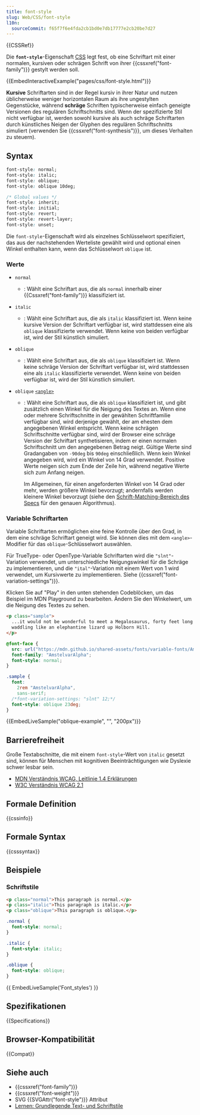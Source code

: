 ```yaml
---
title: font-style
slug: Web/CSS/font-style
l10n:
  sourceCommit: f65f7f6e4fda2cb1bd0e7db17777e2cb20be7d27
---
```


{{CSSRef}}

Die **`font-style`**-Eigenschaft [CSS](/de/docs/Web/CSS) legt fest, ob eine Schriftart mit einer normalen, kursiven oder schrägen Schrift von ihrer {{cssxref("font-family")}} gestylt werden soll.

{{EmbedInteractiveExample("pages/css/font-style.html")}}

**Kursive** Schriftarten sind in der Regel kursiv in ihrer Natur und nutzen üblicherweise weniger horizontalen Raum als ihre ungestylten Gegenstücke, während **schräge** Schriften typischerweise einfach geneigte Versionen des regulären Schriftschnitts sind. Wenn der spezifizierte Stil nicht verfügbar ist, werden sowohl kursive als auch schräge Schriftarten durch künstliches Neigen der Glyphen des regulären Schriftschnitts simuliert (verwenden Sie {{cssxref("font-synthesis")}}, um dieses Verhalten zu steuern).

## Syntax

```css
font-style: normal;
font-style: italic;
font-style: oblique;
font-style: oblique 10deg;

/* Global values */
font-style: inherit;
font-style: initial;
font-style: revert;
font-style: revert-layer;
font-style: unset;
```

Die `font-style`-Eigenschaft wird als einzelnes Schlüsselwort spezifiziert, das aus der nachstehenden Werteliste gewählt wird und optional einen Winkel enthalten kann, wenn das Schlüsselwort `oblique` ist.

### Werte

- `normal`
  - : Wählt eine Schriftart aus, die als `normal` innerhalb einer {{Cssxref("font-family")}} klassifiziert ist.
- `italic`
  - : Wählt eine Schriftart aus, die als `italic` klassifiziert ist. Wenn keine kursive Version der Schriftart verfügbar ist, wird stattdessen eine als `oblique` klassifizierte verwendet. Wenn keine von beiden verfügbar ist, wird der Stil künstlich simuliert.
- `oblique`
  - : Wählt eine Schriftart aus, die als `oblique` klassifiziert ist. Wenn keine schräge Version der Schriftart verfügbar ist, wird stattdessen eine als `italic` klassifizierte verwendet. Wenn keine von beiden verfügbar ist, wird der Stil künstlich simuliert.
- `oblique` [`<angle>`](/de/docs/Web/CSS/angle)

  - : Wählt eine Schriftart aus, die als `oblique` klassifiziert ist, und gibt zusätzlich einen Winkel für die Neigung des Textes an. Wenn eine oder mehrere Schriftschnitte in der gewählten Schriftfamilie verfügbar sind, wird derjenige gewählt, der am ehesten dem angegebenen Winkel entspricht. Wenn keine schrägen Schriftschnitte verfügbar sind, wird der Browser eine schräge Version der Schriftart synthetisieren, indem er einen normalen Schriftschnitt um den angegebenen Betrag neigt. Gültige Werte sind Gradangaben von `-90deg` bis `90deg` einschließlich. Wenn kein Winkel angegeben wird, wird ein Winkel von 14 Grad verwendet. Positive Werte neigen sich zum Ende der Zeile hin, während negative Werte sich zum Anfang neigen.

    Im Allgemeinen, für einen angeforderten Winkel von 14 Grad oder mehr, werden größere Winkel bevorzugt; andernfalls werden kleinere Winkel bevorzugt (siehe den [Schrift-Matching-Bereich des Specs](https://drafts.csswg.org/css-fonts-4/#font-matching-algorithm) für den genauen Algorithmus).

### Variable Schriftarten

Variable Schriftarten ermöglichen eine feine Kontrolle über den Grad, in dem eine schräge Schriftart geneigt wird. Sie können dies mit dem `<angle>`-Modifier für das `oblique`-Schlüsselwort auswählen.

Für TrueType- oder OpenType-Variable Schriftarten wird die `"slnt"`-Variation verwendet, um unterschiedliche Neigungswinkel für die Schräge zu implementieren, und die `"ital"`-Variation mit einem Wert von 1 wird verwendet, um Kursivwerte zu implementieren. Siehe {{cssxref("font-variation-settings")}}.

Klicken Sie auf "Play" in den unten stehenden Codeblöcken, um das Beispiel im MDN Playground zu bearbeiten. Ändern Sie den Winkelwert, um die Neigung des Textes zu sehen.

```html live-sample___oblique-example
<p class="sample">
  ...it would not be wonderful to meet a Megalosaurus, forty feet long or so,
  waddling like an elephantine lizard up Holborn Hill.
</p>
```

```css live-sample___oblique-example
@font-face {
  src: url("https://mdn.github.io/shared-assets/fonts/variable-fonts/AmstelvarAlpha-VF.ttf");
  font-family: "AmstelvarAlpha";
  font-style: normal;
}

.sample {
  font:
    2rem "AmstelvarAlpha",
    sans-serif;
  /*font-variation-settings: "slnt" 12;*/
  font-style: oblique 23deg;
}
```

{{EmbedLiveSample("oblique-example", "", "200px")}}

## Barrierefreiheit

Große Textabschnitte, die mit einem `font-style`-Wert von `italic` gesetzt sind, können für Menschen mit kognitiven Beeinträchtigungen wie Dyslexie schwer lesbar sein.

- [MDN Verständnis WCAG, Leitlinie 1.4 Erklärungen](/de/docs/Web/Accessibility/Guides/Understanding_WCAG/Perceivable#guideline_1.4_make_it_easier_for_users_to_see_and_hear_content_including_separating_foreground_from_background)
- [W3C Verständnis WCAG 2.1](https://www.w3.org/TR/WCAG21/#visual-presentation)

## Formale Definition

{{cssinfo}}

## Formale Syntax

{{csssyntax}}

## Beispiele

### Schriftstile

```html hidden
<p class="normal">This paragraph is normal.</p>
<p class="italic">This paragraph is italic.</p>
<p class="oblique">This paragraph is oblique.</p>
```

```css
.normal {
  font-style: normal;
}

.italic {
  font-style: italic;
}

.oblique {
  font-style: oblique;
}
```

{{ EmbedLiveSample('Font_styles') }}

## Spezifikationen

{{Specifications}}

## Browser-Kompatibilität

{{Compat}}

## Siehe auch

- {{cssxref("font-family")}}
- {{cssxref("font-weight")}}
- SVG {{SVGAttr("font-style")}} Attribut
- [Lernen: Grundlegende Text- und Schriftstile](/de/docs/Learn_web_development/Core/Text_styling/Fundamentals)

